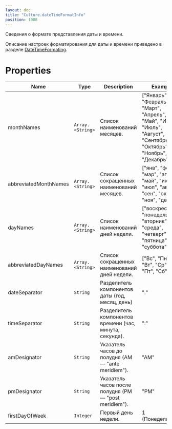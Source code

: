 ```yaml
---
layout: doc
title: "Culture.dateTimeFormatInfo"
position: 1008
---
```


Сведения о формате представления даты и времени.

Описание настроек форматирования для даты и времени приведено в разделе [DateTimeFormating](../Culture.dateTimeFormatting).

# Properties

Name|Type|Description|Example
----|----|-----------|-------
monthNames|`Array.<String>`|Список наименований месяцев.|["Январь", "Февраль", "Март", "Апрель", "Май", "Июнь", "Июль", "Август", "Сентябрь", "Октябрь", "Ноябрь", "Декабрь"]
abbreviatedMonthNames|`Array.<String>`|Список сокращенных наименований месяцев.|["янв", "фев", "мар", "апр", "май", "июн", "июл", "авг", "сен", "окт", "ноя", "дек"]
dayNames|`Array.<String>`|Список наименований дней недели.|["воскресенье", "понедельник", "вторник", "среда", "четверг", "пятница", "суббота"]
abbreviatedDayNames|`Array.<String>`|Список сокращенных наименований дней недели.|["Вс", "Пн", "Вт", "Ср", "Чт", "Пт", "Сб"]
dateSeparator|`String`|Разделитель компонентов даты (год, месяц, день)|"."
timeSeparator|`String`|Разделитель компонентов времени (час, минута, секунда).|":"
amDesignator|`String`|Указатель часов до полудня (АМ — "ante meridiem").|"AM"
pmDesignator|`String`|Указатель часов после полудня (PМ — "post meridiem").| "PM"
firstDayOfWeek|`Integer`|Первый день недели.|1 (Понедельник)
